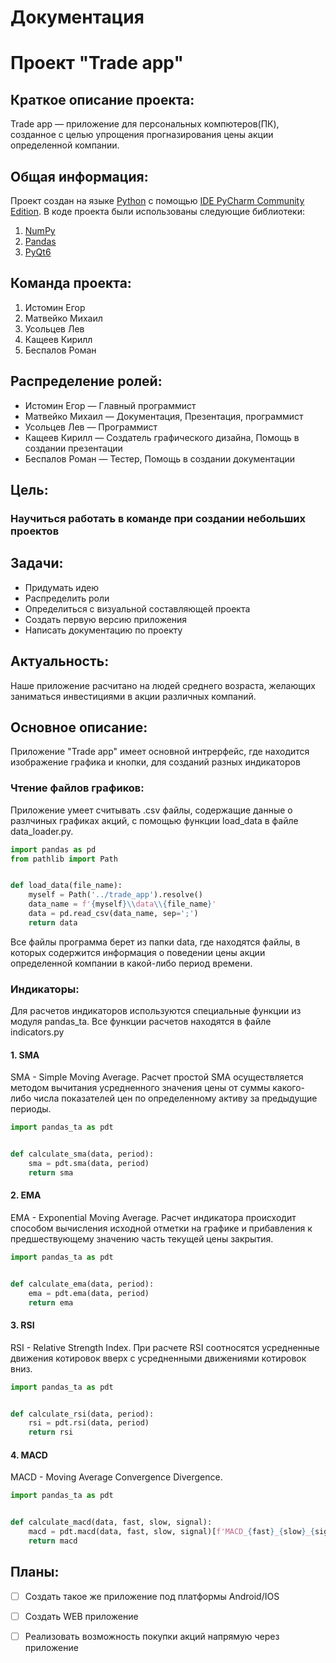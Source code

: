 # Документация
# Проект "Trade app"
##  Краткое описание проекта:
Trade app — приложение для персональных компютеров(ПК), созданное с целью упрощения прогназирования цены акции определенной компании.
## Общая информация:
Проект создан на языке [Python](https://www.python.org/) с помощью [IDE PyCharm Community Edition](https://www.jetbrains.com/pycharm/). В коде проекта были использованы следующие библиотеки:
1. [NumPy](https://numpy.org/)
2. [Pandas](https://pandas.pydata.org/)
3. [PyQt6]()
## Команда проекта:
1. Истомин Егор
2. Матвейко Михаил
3. Усольцев Лев
3. Кащеев Кирилл
4. Беспалов Роман
## Распределение ролей:
- Истомин Егор — Главный программист
- Матвейко Михаил — Документация, Презентация, программист
- Усольцев Лев — Программист
- Кащеев Кирилл — Создатель графического дизайна, Помощь в создании презентации
- Беспалов Роман — Тестер, Помощь в создании документации
## Цель:
### Научиться работать в команде при создании небольших проектов

## Задачи:

- Придумать идею
- Распределить роли
- Определиться с визуальной составляющей проекта
- Создать первую версию приложения
- Написать документацию по проекту

## Актуальность:

Наше приложение расчитано на людей среднего возраста, желающих заниматься инвестициями в акции различных компаний.

## Основное описание:
Приложение "Trade app" имеет основной интрерфейс, где находится изображение графика и кнопки, для созданий разных индикаторов
### Чтение файлов графиков:
Приложение умеет считывать .csv файлы, содержащие данные о разлчиных графиках акций, с помощью функции load_data в файле data_loader.py.
``` python
import pandas as pd
from pathlib import Path


def load_data(file_name):
    myself = Path('../trade_app').resolve()
    data_name = f'{myself}\\data\\{file_name}'
    data = pd.read_csv(data_name, sep=';')
    return data
```
Все файлы программа берет из папки data, где находятся файлы, в которых содержится информация о поведении цены акции определенной компании в какой-либо период времени.
### Индикаторы:
Для расчетов индикаторов используются специальные функции из модуля pandas_ta. Все функции расчетов находятся в файле indicators.py
#### 1. SMA
SMA - Simple Moving Average. Расчет простой SMA осуществляется методом вычитания усредненного значения цены от суммы какого-либо числа показателей цен по определенному активу за предыдущие периоды. 
```python
import pandas_ta as pdt


def calculate_sma(data, period):
    sma = pdt.sma(data, period)
    return sma
```
#### 2. EMA
EMA - Exponential Moving Average. Расчет индикатора происходит способом вычисления исходной отметки на графике и прибавления к предшествующему значению часть текущей цены закрытия.
```python
import pandas_ta as pdt


def calculate_ema(data, period):
    ema = pdt.ema(data, period)
    return ema
```
#### 3. RSI
RSI - Relative Strength Index. При расчете RSI соотносятся усредненные движения котировок вверх с усредненными движениями котировок вниз.
```python
import pandas_ta as pdt


def calculate_rsi(data, period):
    rsi = pdt.rsi(data, period)
    return rsi
```
#### 4. MACD
MACD - Moving Average Convergence Divergence. 
```python
import pandas_ta as pdt


def calculate_macd(data, fast, slow, signal):
    macd = pdt.macd(data, fast, slow, signal)[f'MACD_{fast}_{slow}_{signal}']
    return macd
```
## Планы:

- [ ] Создать такое же приложение под платформы Android/IOS
- [ ] Создать WEB приложение
- [ ] Реализовать возможность покупки акций напрямую через приложение





